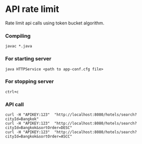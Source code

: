 # API rate limit

Rate limit api calls using token bucket algorithm.

### Compiling
```
javac *.java
```

### For starting server
```
java HTTPService <path to app-conf.cfg file>
```


### For stopping server
```
ctrl+c
```

### API call
```
curl -H "APIKEY:123"  "http://localhost:8080/hotels/search?cityId=Bangkok"
curl -H "APIKEY:123"  "http://localhost:8080/hotels/search?cityId=Bangkok&sortOrder=DESC"
curl -H "APIKEY:123"  "http://localhost:8080/hotels/search?cityId=Bangkok&sortOrder=ASCC"
```
